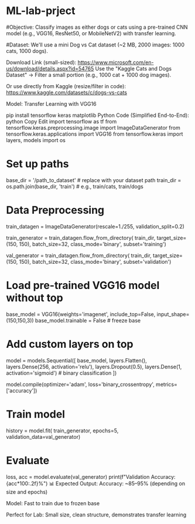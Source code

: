 # ML-lab-prject
#Objective:
Classify images as either dogs or cats using a pre-trained CNN model (e.g., VGG16, ResNet50, or MobileNetV2) with transfer learning.

#Dataset:
We'll use a mini Dog vs Cat dataset (~2 MB, 2000 images: 1000 cats, 1000 dogs).

Download Link (small-sized):
https://www.microsoft.com/en-us/download/details.aspx?id=54765
Use the "Kaggle Cats and Dogs Dataset" → Filter a small portion (e.g., 1000 cat + 1000 dog images).

Or use directly from Kaggle (resize/filter in code):
https://www.kaggle.com/datasets/c/dogs-vs-cats

Model: Transfer Learning with VGG16

pip install tensorflow keras matplotlib
Python Code (Simplified End-to-End):
python
Copy
Edit
import tensorflow as tf
from tensorflow.keras.preprocessing.image import ImageDataGenerator
from tensorflow.keras.applications import VGG16
from tensorflow.keras import layers, models
import os

# Set up paths
base_dir = '/path_to_dataset'  # replace with your dataset path
train_dir = os.path.join(base_dir, 'train')  # e.g., train/cats, train/dogs

# Data Preprocessing
train_datagen = ImageDataGenerator(rescale=1./255, validation_split=0.2)

train_generator = train_datagen.flow_from_directory(
    train_dir,
    target_size=(150, 150),
    batch_size=32,
    class_mode='binary',
    subset='training')

val_generator = train_datagen.flow_from_directory(
    train_dir,
    target_size=(150, 150),
    batch_size=32,
    class_mode='binary',
    subset='validation')

# Load pre-trained VGG16 model without top
base_model = VGG16(weights='imagenet', include_top=False, input_shape=(150,150,3))
base_model.trainable = False  # freeze base

# Add custom layers on top
model = models.Sequential([
    base_model,
    layers.Flatten(),
    layers.Dense(256, activation='relu'),
    layers.Dropout(0.5),
    layers.Dense(1, activation='sigmoid')  # binary classification
])

model.compile(optimizer='adam', loss='binary_crossentropy', metrics=['accuracy'])

# Train model
history = model.fit(
    train_generator,
    epochs=5,
    validation_data=val_generator)

# Evaluate
loss, acc = model.evaluate(val_generator)
print(f"Validation Accuracy: {acc*100:.2f}%")
📊 Expected Output:
Accuracy: ~85–95% (depending on size and epochs)

Model: Fast to train due to frozen base

Perfect for Lab: Small size, clean structure, demonstrates transfer learning

